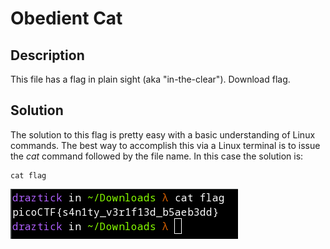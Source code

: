 # Obedient Cat

## Description

This file has a flag in plain sight (aka "in-the-clear"). Download flag.

## Solution

The solution to this flag is pretty easy with a basic understanding of Linux commands. The best way to accomplish this via a Linux terminal is to issue the *cat* command followed by the file name. In this case the solution is:

```
cat flag
```

![Obedient Cat Solution](../images/obedient-cat.png)